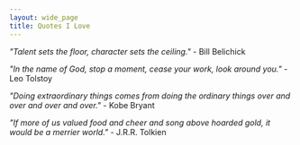 ```yaml
---
layout: wide_page
title: Quotes I Love
---
```


*"Talent sets the floor, character sets the ceiling."* - Bill Belichick

*"In the name of God, stop a moment, cease your work, look around you."* - Leo Tolstoy

*"Doing extraordinary things comes from doing the ordinary things over and over and over and over."* - Kobe Bryant
  
*"If more of us valued food and cheer and song above hoarded gold, it would be a merrier world."* - J.R.R. Tolkien